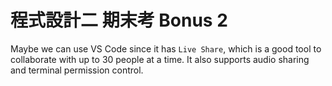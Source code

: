 # 程式設計二 期末考 Bonus 2

Maybe we can use VS Code since it has `Live Share`, which is a good tool to collaborate with up to 30 people at a time. It also supports audio sharing and terminal permission control.
